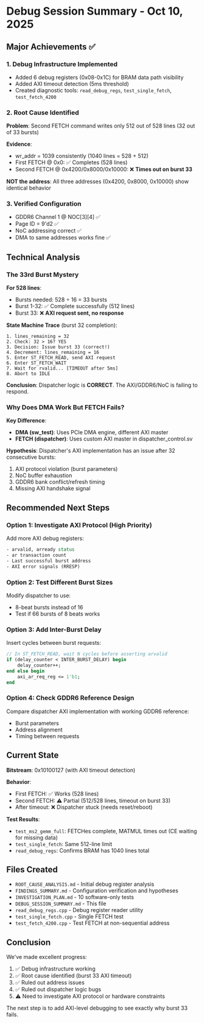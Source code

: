 # Debug Session Summary - Oct 10, 2025

## Major Achievements ✅

### 1. Debug Infrastructure Implemented
- Added 6 debug registers (0x08-0x1C) for BRAM data path visibility
- Added AXI timeout detection (5ms threshold)
- Created diagnostic tools: `read_debug_regs`, `test_single_fetch`, `test_fetch_4200`

### 2. Root Cause Identified
**Problem**: Second FETCH command writes only 512 out of 528 lines (32 out of 33 bursts)

**Evidence**:
- wr_addr = 1039 consistently (1040 lines = 528 + 512)
- First FETCH @ 0x0: ✅ Completes (528 lines)
- Second FETCH @ 0x4200/0x8000/0x10000: ❌ **Times out on burst 33**

**NOT the address**: All three addresses (0x4200, 0x8000, 0x10000) show identical behavior

### 3. Verified Configuration
- GDDR6 Channel 1 @ NOC[3][4] ✅
- Page ID = 9'd2 ✅
- NoC addressing correct ✅
- DMA to same addresses works fine ✅

## Technical Analysis

### The 33rd Burst Mystery

**For 528 lines**:
- Bursts needed: 528 ÷ 16 = 33 bursts
- Burst 1-32: ✅ Complete successfully (512 lines)
- Burst 33: ❌ **AXI request sent, no response**

**State Machine Trace** (burst 32 completion):
```
1. lines_remaining = 32
2. Check: 32 > 16? YES
3. Decision: Issue burst 33 (correct!)
4. Decrement: lines_remaining = 16
5. Enter ST_FETCH_READ, send AXI request
6. Enter ST_FETCH_WAIT
7. Wait for rvalid... [TIMEOUT after 5ms]
8. Abort to IDLE
```

**Conclusion**: Dispatcher logic is **CORRECT**. The AXI/GDDR6/NoC is failing to respond.

### Why Does DMA Work But FETCH Fails?

**Key Difference**:
- **DMA (sw_test)**: Uses PCIe DMA engine, different AXI master
- **FETCH (dispatcher)**: Uses custom AXI master in dispatcher_control.sv

**Hypothesis**: Dispatcher's AXI implementation has an issue after 32 consecutive bursts:
1. AXI protocol violation (burst parameters)
2. NoC buffer exhaustion
3. GDDR6 bank conflict/refresh timing
4. Missing AXI handshake signal

## Recommended Next Steps

### Option 1: Investigate AXI Protocol (High Priority)
Add more AXI debug registers:
```systemverilog
- arvalid, arready status
- ar transaction count
- Last successful burst address
- AXI error signals (RRESP)
```

### Option 2: Test Different Burst Sizes
Modify dispatcher to use:
- 8-beat bursts instead of 16
- Test if 66 bursts of 8 beats works

### Option 3: Add Inter-Burst Delay
Insert cycles between burst requests:
```systemverilog
// In ST_FETCH_READ, wait N cycles before asserting arvalid
if (delay_counter < INTER_BURST_DELAY) begin
    delay_counter++;
end else begin
    axi_ar_req_reg <= 1'b1;
end
```

### Option 4: Check GDDR6 Reference Design
Compare dispatcher AXI implementation with working GDDR6 reference:
- Burst parameters
- Address alignment
- Timing between requests

## Current State

**Bitstream**: 0x10100127 (with AXI timeout detection)

**Behavior**:
- First FETCH: ✅ Works (528 lines)
- Second FETCH: ⚠️ Partial (512/528 lines, timeout on burst 33)
- After timeout: ❌ Dispatcher stuck (needs reset/reboot)

**Test Results**:
- `test_ms2_gemm_full`: FETCHes complete, MATMUL times out (CE waiting for missing data)
- `test_single_fetch`: Same 512-line limit
- `read_debug_regs`: Confirms BRAM has 1040 lines total

## Files Created

- `ROOT_CAUSE_ANALYSIS.md` - Initial debug register analysis
- `FINDINGS_SUMMARY.md` - Configuration verification and hypotheses
- `INVESTIGATION_PLAN.md` - 10 software-only tests
- `DEBUG_SESSION_SUMMARY.md` - This file
- `read_debug_regs.cpp` - Debug register reader utility
- `test_single_fetch.cpp` - Single FETCH test
- `test_fetch_4200.cpp` - Test FETCH at non-sequential address

## Conclusion

We've made excellent progress:
1. ✅ Debug infrastructure working
2. ✅ Root cause identified (burst 33 AXI timeout)
3. ✅ Ruled out address issues
4. ✅ Ruled out dispatcher logic bugs
5. ⚠️ Need to investigate AXI protocol or hardware constraints

The next step is to add AXI-level debugging to see exactly why burst 33 fails.
